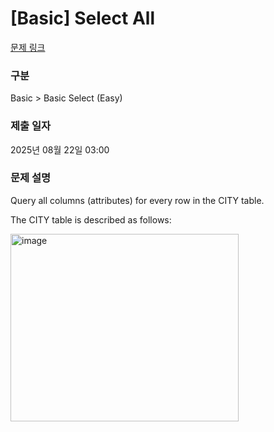 # [Basic] Select All

[문제 링크](https://www.hackerrank.com/challenges/select-all-sql/problem?isFullScreen=true) 

### 구분

Basic > Basic Select (Easy)

### 제출 일자

2025년 08월 22일 03:00

### 문제 설명

Query all columns (attributes) for every row in the CITY table.

The CITY table is described as follows:

<img width="365" height="300" alt="image" src="https://github.com/user-attachments/assets/a41ebe54-c97a-4947-8071-6340611e171f" />
